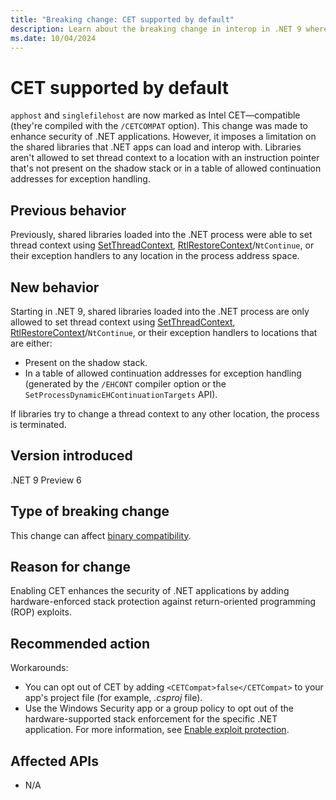 ```yaml
---
title: "Breaking change: CET supported by default"
description: Learn about the breaking change in interop in .NET 9 where CET is supported by default.
ms.date: 10/04/2024
---
```

# CET supported by default

`apphost` and `singlefilehost` are now marked as Intel CET&mdash;compatible (they're compiled with the `/CETCOMPAT` option). This change was made to enhance security of .NET applications. However, it imposes a limitation on the shared libraries that .NET apps can load and interop with. Libraries aren't allowed to set thread context to a location with an instruction pointer that's not present on the shadow stack or in a table of allowed continuation addresses for exception handling.

## Previous behavior

Previously, shared libraries loaded into the .NET process were able to set thread context using [SetThreadContext](/windows/win32/api/processthreadsapi/nf-processthreadsapi-setthreadcontext), [RtlRestoreContext](/windows/win32/api/winnt/nf-winnt-rtlrestorecontext)/`NtContinue`, or their exception handlers to any location in the process address space.

## New behavior

Starting in .NET 9, shared libraries loaded into the .NET process are only allowed to set thread context using [SetThreadContext](/windows/win32/api/processthreadsapi/nf-processthreadsapi-setthreadcontext), [RtlRestoreContext](/windows/win32/api/winnt/nf-winnt-rtlrestorecontext)/`NtContinue`, or their exception handlers to locations that are either:

- Present on the shadow stack.
- In a table of allowed continuation addresses for exception handling (generated by the `/EHCONT` compiler option or the `SetProcessDynamicEHContinuationTargets` API).

If libraries try to change a thread context to any other location, the process is terminated.

## Version introduced

.NET 9 Preview 6

## Type of breaking change

This change can affect [binary compatibility](../../categories.md#binary-compatibility).

## Reason for change

Enabling CET enhances the security of .NET applications by adding hardware-enforced stack protection against return-oriented programming (ROP) exploits.

## Recommended action

Workarounds:

- You can opt out of CET by adding `<CETCompat>false</CETCompat>` to your app's project file (for example, *.csproj* file).
- Use the Windows Security app or a group policy to opt out of the hardware-supported stack enforcement for the specific .NET application. For more information, see [Enable exploit protection](/defender-endpoint/enable-exploit-protection).

## Affected APIs

- N/A
